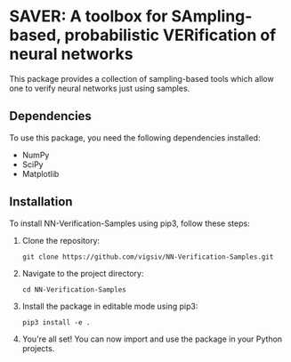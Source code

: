 # SAVER: A toolbox for SAmpling-based, probabilistic VERification of neural networks

This package provides a collection of sampling-based tools which allow one to verify neural networks just using samples. 

## Dependencies

To use this package, you need the following dependencies installed:
- NumPy
- SciPy
- Matplotlib

## Installation

To install NN-Verification-Samples using pip3, follow these steps:

1. Clone the repository:

    ```
    git clone https://github.com/vigsiv/NN-Verification-Samples.git
    ```

2. Navigate to the project directory:

    ```
    cd NN-Verification-Samples
    ```

3. Install the package in editable mode using pip3:

    ```
    pip3 install -e .
    ```

4. You're all set! You can now import and use the package in your Python projects.
